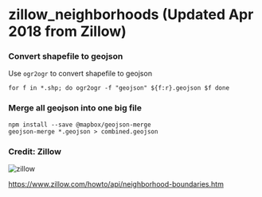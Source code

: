 # zillow_neighborhoods (Updated Apr 2018 from Zillow)

### Convert shapefile to geojson
Use `ogr2ogr` to convert shapefile to geojson

```
for f in *.shp; do ogr2ogr -f "geojson" ${f:r}.geojson $f done
```

### Merge all geojson into one big file

```
npm install --save @mapbox/geojson-merge
geojson-merge *.geojson > combined.geojson
```

### Credit: Zillow

![zillow](https://www.zillowstatic.com/vstatic/41c25c3/static/logos/Zillow_Logo_HoodsProvided_RightAligned.gif)

https://www.zillow.com/howto/api/neighborhood-boundaries.htm
